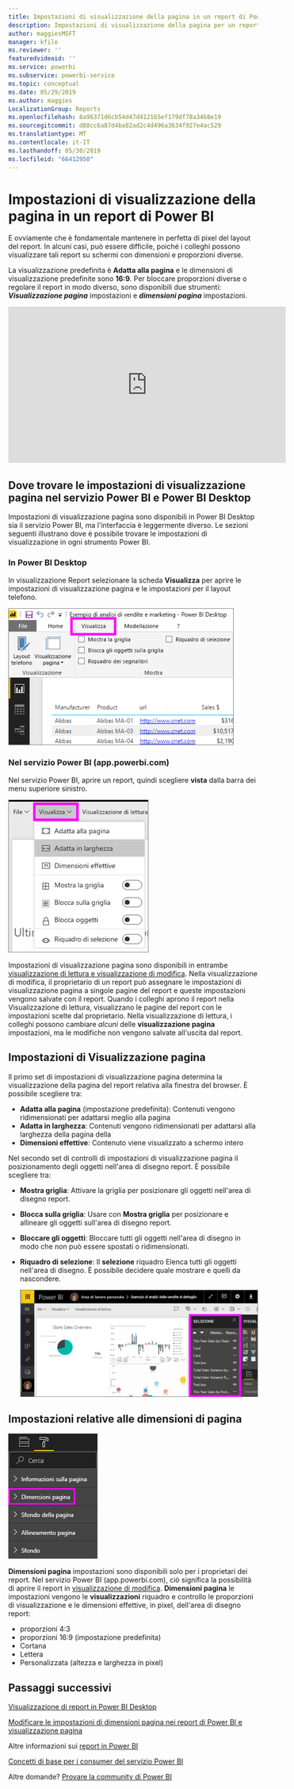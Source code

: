 ```yaml
---
title: Impostazioni di visualizzazione della pagina in un report di Power BI
description: Impostazioni di visualizzazione della pagina per un report
author: maggiesMSFT
manager: kfile
ms.reviewer: ''
featuredvideoid: ''
ms.service: powerbi
ms.subservice: powerbi-service
ms.topic: conceptual
ms.date: 05/29/2019
ms.author: maggies
LocalizationGroup: Reports
ms.openlocfilehash: 8a96371d6cb54d47d412165ef179df78a34b8e19
ms.sourcegitcommit: d88cc6a87d4ba82ad2c4d496a3634f927e4ac529
ms.translationtype: MT
ms.contentlocale: it-IT
ms.lasthandoff: 05/30/2019
ms.locfileid: "66412950"
---
```

# <a name="page-display-settings-in-a-power-bi-report"></a>Impostazioni di visualizzazione della pagina in un report di Power BI
E ovviamente che è fondamentale mantenere in perfetta di pixel del layout del report. In alcuni casi, può essere difficile, poiché i colleghi possono visualizzare tali report su schermi con dimensioni e proporzioni diverse. 

La visualizzazione predefinita è **Adatta alla pagina** e le dimensioni di visualizzazione predefinite sono **16:9**. Per bloccare proporzioni diverse o regolare il report in modo diverso, sono disponibili due strumenti: ***Visualizzazione pagina*** impostazioni e ***dimensioni pagina*** impostazioni.


<iframe width="560" height="315" src="https://www.youtube.com/embed/5tg-OXzxe2g" frameborder="0" allowfullscreen></iframe>


## <a name="where-to-find-page-view-settings-in-the-power-bi-service-and-power-bi-desktop"></a>Dove trovare le impostazioni di visualizzazione pagina nel servizio Power BI e Power BI Desktop
Impostazioni di visualizzazione pagina sono disponibili in Power BI Desktop sia il servizio Power BI, ma l'interfaccia è leggermente diverso. Le sezioni seguenti illustrano dove è possibile trovare le impostazioni di visualizzazione in ogni strumento Power BI.

### <a name="in-power-bi-desktop"></a>In Power BI Desktop
In visualizzazione Report selezionare la scheda **Visualizza** per aprire le impostazioni di visualizzazione pagina e le impostazioni per il layout telefono.

  ![Impostazioni di visualizzazione pagina desktop](media/power-bi-report-display-settings/power-bi-desktop-view-settings.png)

### <a name="in-the-power-bi-service-apppowerbicom"></a>Nel servizio Power BI (app.powerbi.com)
Nel servizio Power BI, aprire un report, quindi scegliere **vista** dalla barra dei menu superiore sinistro.

![impostazioni di visualizzazione pagina del servizio](media/power-bi-report-display-settings/power-bi-change-page-view.png)

Impostazioni di visualizzazione pagina sono disponibili in entrambe [visualizzazione di lettura e visualizzazione di modifica](consumer/end-user-reading-view.md). Nella visualizzazione di modifica, il proprietario di un report può assegnare le impostazioni di visualizzazione pagina a singole pagine del report e queste impostazioni vengono salvate con il report. Quando i colleghi aprono il report nella Visualizzazione di lettura, visualizzano le pagine del report con le impostazioni scelte dal proprietario. Nella visualizzazione di lettura, i colleghi possono cambiare *alcuni* delle **visualizzazione pagina** impostazioni, ma le modifiche non vengono salvate all'uscita dal report.

## <a name="page-view-settings"></a>Impostazioni di Visualizzazione pagina
Il primo set di impostazioni di visualizzazione pagina determina la visualizzazione della pagina del report relativa alla finestra del browser. È possibile scegliere tra:

* **Adatta alla pagina** (impostazione predefinita): Contenuti vengono ridimensionati per adattarsi meglio alla pagina
* **Adatta in larghezza**: Contenuti vengono ridimensionati per adattarsi alla larghezza della pagina della
* **Dimensioni effettive**: Contenuto viene visualizzato a schermo intero

Nel secondo set di controlli di impostazioni di visualizzazione pagina il posizionamento degli oggetti nell'area di disegno report. È possibile scegliere tra:

* **Mostra griglia**: Attivare la griglia per posizionare gli oggetti nell'area di disegno report.
* **Blocca sulla griglia**: Usare con **Mostra griglia** per posizionare e allineare gli oggetti sull'area di disegno report. 
* **Bloccare gli oggetti**: Bloccare tutti gli oggetti nell'area di disegno in modo che non può essere spostati o ridimensionati.
* **Riquadro di selezione**: Il **selezione** riquadro Elenca tutti gli oggetti nell'area di disegno. È possibile decidere quale mostrare e quelli da nascondere.

    ![riquadro di selezione](media/power-bi-report-display-settings/power-bi-selection-pane.png)



## <a name="page-size-settings"></a>Impostazioni relative alle dimensioni di pagina
![modificare le impostazioni di dimensioni di pagina](media/power-bi-report-display-settings/power-bi-page-size.png)

**Dimensioni pagina** impostazioni sono disponibili solo per i proprietari dei report. Nel servizio Power BI (app.powerbi.com), ciò significa la possibilità di aprire il report in [visualizzazione di modifica](consumer/end-user-reading-view.md). **Dimensioni pagina** le impostazioni vengono le **visualizzazioni** riquadro e controllo le proporzioni di visualizzazione e le dimensioni effettive, in pixel, dell'area di disegno report:   

* proporzioni 4:3
* proporzioni 16:9 (impostazione predefinita)
* Cortana
* Lettera
* Personalizzata (altezza e larghezza in pixel)

## <a name="next-steps"></a>Passaggi successivi
[Visualizzazione di report in Power BI Desktop](desktop-report-view.md)

[Modificare le impostazioni di dimensioni pagina nei report di Power BI e visualizzazione pagina](consumer/end-user-report-view.md)

Altre informazioni sui [report in Power BI](consumer/end-user-reports.md)

[Concetti di base per i consumer del servizio Power BI](consumer/end-user-basic-concepts.md)

Altre domande? [Provare la community di Power BI](http://community.powerbi.com/)

